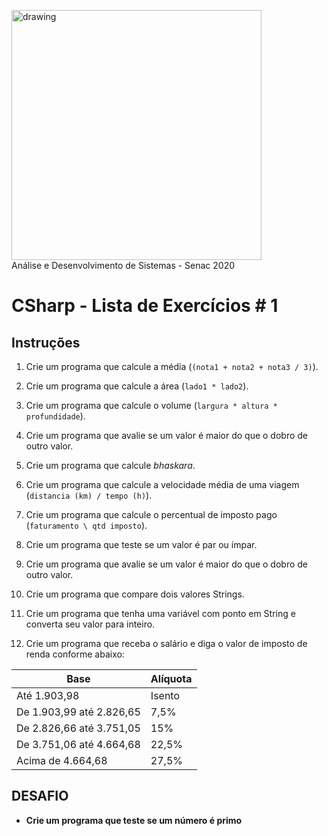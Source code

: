 <img src="https://www.ead.senac.br/arquivo/api/download/publico/1134" alt="drawing" width="400"/><br>
Análise e Desenvolvimento de Sistemas - Senac 2020
# CSharp - Lista de Exercícios # 1

## Instruções

1) Crie um programa que calcule a média (`(nota1 + nota2 + nota3 / 3)`).

2) Crie um programa que calcule a área (`lado1 * lado2`).

3) Crie um programa que calcule o volume (`largura * altura * profundidade`).

4) Crie um programa que avalie se um valor é maior do que o dobro de outro valor.

5) Crie um programa que calcule _bhaskara_.

6) Crie um programa que calcule a velocidade média de uma viagem (`distancia (km) / tempo (h)`).

7) Crie um programa que calcule o percentual de imposto pago (`faturamento \ qtd imposto`).

8) Crie um programa que teste se um valor é par ou ímpar.

9) Crie um programa que avalie se um valor é maior do que o dobro de outro valor.

10) Crie um programa que compare dois valores Strings.

11) Crie um programa que tenha uma variável com ponto em String e converta seu valor para inteiro.

12) Crie um programa que receba o salário e diga o valor de imposto de renda conforme abaixo:

Base                     | Alíquota
---------                | ------
Até 1.903,98             | Isento
De 1.903,99 até 2.826,65 | 7,5%
De 2.826,66 até 3.751,05 | 15%
De 3.751,06 até 4.664,68 | 22,5%
Acima de 4.664,68        | 27,5%

## DESAFIO

* **Crie um programa que teste se um número é primo**
